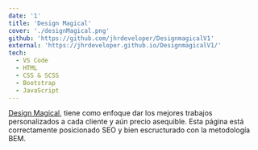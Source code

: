 ```yaml
---
date: '1'
title: 'Design Magical'
cover: './designMagical.png'
github: 'https://github.com/jhrdeveloper/DesignmagicalV1'
external: 'https://jhrdeveloper.github.io/DesignmagicalV1/'
tech:
  - VS Code
  - HTML
  - CSS & SCSS
  - Bootstrap
  - JavaScript
---
```


[Design Magical](https://jhrdeveloper.github.io/DesignmagicalV1/), tiene como enfoque dar los mejores trabajos personalizados a cada cliente y aún precio asequible.
Esta página está correctamente posicionado SEO y bien escructurado con la metodología BEM.